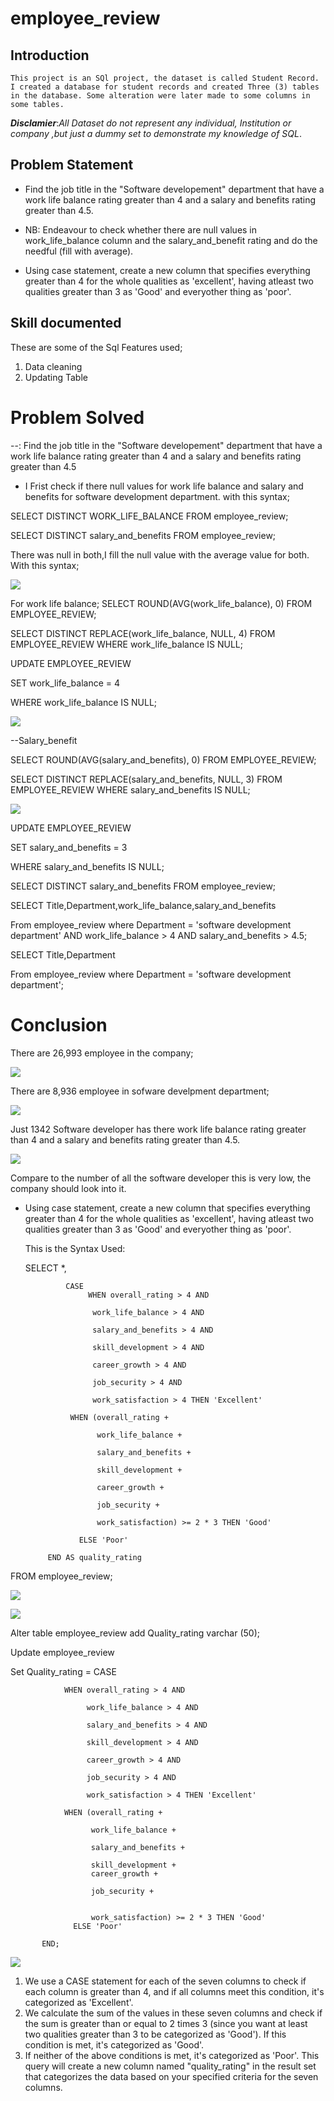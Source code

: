 # employee_review

## Introduction
	This project is an SQl project, the dataset is called Student Record. I created a database for student records and created Three (3) tables in the database. Some alteration were later made to some columns in some tables.
 
**_Disclamier_**:_All Dataset do not represent any individual, Institution or company ,but just a dummy set to demonstrate my knowledge of SQL_.

## Problem Statement
- Find the job title in the "Software developement" department that have a work life balance rating greater than 4 and a salary and benefits rating greater than 4.5.
- NB: Endeavour to check whether there are null values in work_life_balance column and the salary_and_benefit rating and do the needful (fill with average).

- Using case statement, create a new column that specifies everything greater than 4 for the whole qualities as 'excellent', having atleast two qualities greater than 3 as 'Good' and everyother thing as 'poor'.

## Skill documented
These are some of the Sql Features used;
1. Data cleaning
2. Updating Table

# Problem Solved

--: Find the job title in the "Software developement" department that have a work life balance rating greater than 4 and a salary and benefits rating greater than 4.5

- I Frist check if there null values for work life balance and salary and benefits for software development department. with this syntax;
 
SELECT DISTINCT WORK_LIFE_BALANCE FROM employee_review;

SELECT DISTINCT salary_and_benefits FROM employee_review;

There was null in both,I fill the null value with the average value for both. With this syntax;

 ![](NULLS.png)
 
For work life balance;
SELECT ROUND(AVG(work_life_balance), 0) FROM EMPLOYEE_REVIEW;


SELECT DISTINCT REPLACE(work_life_balance, NULL, 4) FROM EMPLOYEE_REVIEW WHERE work_life_balance IS NULL;

UPDATE EMPLOYEE_REVIEW

SET work_life_balance = 4

WHERE work_life_balance IS NULL; 

![](Replacing_Nulls_work.png)


--Salary_benefit

SELECT ROUND(AVG(salary_and_benefits), 0) FROM EMPLOYEE_REVIEW;


SELECT DISTINCT REPLACE(salary_and_benefits, NULL, 3) FROM EMPLOYEE_REVIEW WHERE salary_and_benefits IS NULL;

![](Replacing_Nulls_salary.png)

UPDATE EMPLOYEE_REVIEW

SET salary_and_benefits = 3

WHERE salary_and_benefits IS NULL; 

SELECT DISTINCT salary_and_benefits FROM employee_review;


SELECT Title,Department,work_life_balance,salary_and_benefits

From employee_review where Department = 'software development department' AND work_life_balance > 4 AND salary_and_benefits > 4.5;


SELECT Title,Department

From employee_review where Department = 'software development department';


# Conclusion

There are 26,993 employee in the company;

![](rowcount.png)

There are 8,936 employee in sofware develpment department;

![](All_software_development_department.png)

Just 1342 Software developer has there  work life balance rating greater than 4 and a salary and benefits rating greater than 4.5.

![](software_development_department.png)

 Compare to the number of all the software developer this is very low, the company should look into it.


- Using case statement, create a new column that specifies everything greater than 4 for the whole qualities as 'excellent', having atleast two qualities greater than 3 as 'Good' and everyother thing as 'poor'.


  This is the Syntax Used:
  
    SELECT *,
  
               CASE
                    WHEN overall_rating > 4 AND
  
                     work_life_balance > 4 AND
  
                     salary_and_benefits > 4 AND
                     
                     skill_development > 4 AND
  
                     career_growth > 4 AND
  
                     job_security > 4 AND
  
                     work_satisfaction > 4 THEN 'Excellent'
  
                WHEN (overall_rating +
  
                      work_life_balance +
  
                      salary_and_benefits +
  
                      skill_development +
  
                      career_growth +
  
                      job_security +
  
                      work_satisfaction) >= 2 * 3 THEN 'Good'
  
                  ELSE 'Poor'
  
           END AS quality_rating
  
FROM employee_review;

  ![](quality_rating_query.png)

  ![](quality_rating_table.png)

  [](quality_rating_table2.png)         

Alter table employee_review add Quality_rating varchar (50);

Update employee_review

Set Quality_rating = CASE

                WHEN overall_rating > 4 AND 
                
                     work_life_balance > 4 AND 
                     
                     salary_and_benefits > 4 AND 
                     
                     skill_development > 4 AND 
                     
                     career_growth > 4 AND 
                     
                     job_security > 4 AND 
                     
                     work_satisfaction > 4 THEN 'Excellent'
                     
                WHEN (overall_rating + 
                
                      work_life_balance + 
                      
                      salary_and_benefits + 
                      
                      skill_development + 
                      career_growth + 
                      
                      job_security + 

                      
                      work_satisfaction) >= 2 * 3 THEN 'Good'
                  ELSE 'Poor'
                  
           END;

![](Updated_quality_rating_table.png)

1.	We use a CASE statement for each of the seven columns to check if each column is greater than 4, and if all columns meet this condition, it's categorized as 'Excellent'.
2.	We calculate the sum of the values in these seven columns and check if the sum is greater than or equal to 2 times 3 (since you want at least two qualities greater than 3 to be categorized as 'Good'). If this condition is met, it's categorized as 'Good'.
3.	If neither of the above conditions is met, it's categorized as 'Poor'.
This query will create a new column named "quality_rating" in the result set that categorizes the data based on your specified criteria for the seven columns.

 





